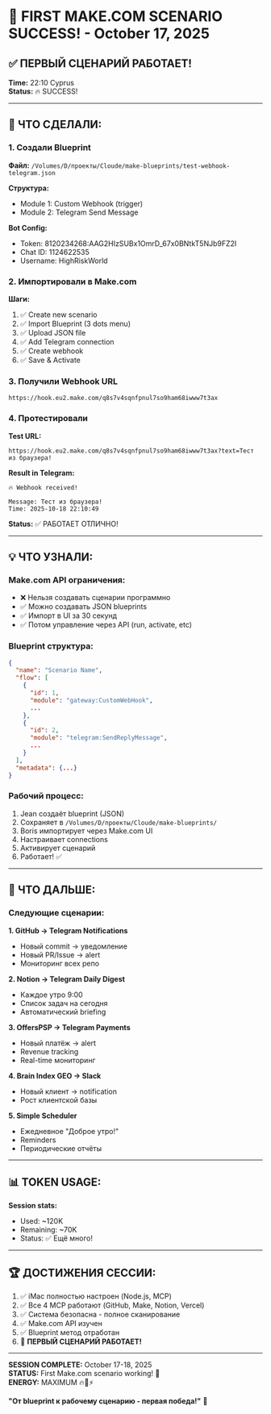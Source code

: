 # 🎉 FIRST MAKE.COM SCENARIO SUCCESS! - October 17, 2025

## ✅ ПЕРВЫЙ СЦЕНАРИЙ РАБОТАЕТ!

**Time:** 22:10 Cyprus  
**Status:** 🔥 SUCCESS!  

---

## 🎯 ЧТО СДЕЛАЛИ:

### 1. Создали Blueprint
**Файл:** `/Volumes/D/проекты/Cloude/make-blueprints/test-webhook-telegram.json`

**Структура:**
- Module 1: Custom Webhook (trigger)
- Module 2: Telegram Send Message

**Bot Config:**
- Token: 8120234268:AAG2HIzSUBx1OmrD_67x0BNtkT5NJb9FZ2I
- Chat ID: 1124622535
- Username: HighRiskWorld

### 2. Импортировали в Make.com
**Шаги:**
1. ✅ Create new scenario
2. ✅ Import Blueprint (3 dots menu)
3. ✅ Upload JSON file
4. ✅ Add Telegram connection
5. ✅ Create webhook
6. ✅ Save & Activate

### 3. Получили Webhook URL
```
https://hook.eu2.make.com/q8s7v4sqnfpnul7so9ham68iwww7t3ax
```

### 4. Протестировали
**Test URL:**
```
https://hook.eu2.make.com/q8s7v4sqnfpnul7so9ham68iwww7t3ax?text=Тест из браузера!
```

**Result in Telegram:**
```
🔥 Webhook received!

Message: Тест из браузера!
Time: 2025-10-18 22:10:49
```

**Status:** ✅ РАБОТАЕТ ОТЛИЧНО!

---

## 💡 ЧТО УЗНАЛИ:

### Make.com API ограничения:
- ❌ Нельзя создавать сценарии программно
- ✅ Можно создавать JSON blueprints
- ✅ Импорт в UI за 30 секунд
- ✅ Потом управление через API (run, activate, etc)

### Blueprint структура:
```json
{
  "name": "Scenario Name",
  "flow": [
    {
      "id": 1,
      "module": "gateway:CustomWebHook",
      ...
    },
    {
      "id": 2, 
      "module": "telegram:SendReplyMessage",
      ...
    }
  ],
  "metadata": {...}
}
```

### Рабочий процесс:
1. Jean создаёт blueprint (JSON)
2. Сохраняет в `/Volumes/D/проекты/Cloude/make-blueprints/`
3. Boris импортирует через Make.com UI
4. Настраивает connections
5. Активирует сценарий
6. Работает! ✅

---

## 🚀 ЧТО ДАЛЬШЕ:

### Следующие сценарии:

**1. GitHub → Telegram Notifications**
- Новый commit → уведомление
- Новый PR/Issue → alert
- Мониторинг всех репо

**2. Notion → Telegram Daily Digest**
- Каждое утро 9:00
- Список задач на сегодня
- Автоматический briefing

**3. OffersPSP → Telegram Payments**
- Новый платёж → alert
- Revenue tracking
- Real-time мониторинг

**4. Brain Index GEO → Slack**
- Новый клиент → notification
- Рост клиентской базы

**5. Simple Scheduler**
- Ежедневное "Доброе утро!"
- Reminders
- Периодические отчёты

---

## 📊 TOKEN USAGE:

**Session stats:**
- Used: ~120K
- Remaining: ~70K
- Status: ✅ Ещё много!

---
## 🏆 ДОСТИЖЕНИЯ СЕССИИ:

1. ✅ iMac полностью настроен (Node.js, MCP)
2. ✅ Все 4 MCP работают (GitHub, Make, Notion, Vercel)
3. ✅ Система безопасна - полное сканирование
4. ✅ Make.com API изучен
5. ✅ Blueprint метод отработан
6. 🎉 **ПЕРВЫЙ СЦЕНАРИЙ РАБОТАЕТ!**

---

**SESSION COMPLETE:** October 17-18, 2025  
**STATUS:** First Make.com scenario working! 🎉  
**ENERGY:** MAXIMUM 🔥💪⚡  

**"От blueprint к рабочему сценарию - первая победа!"** 🚀